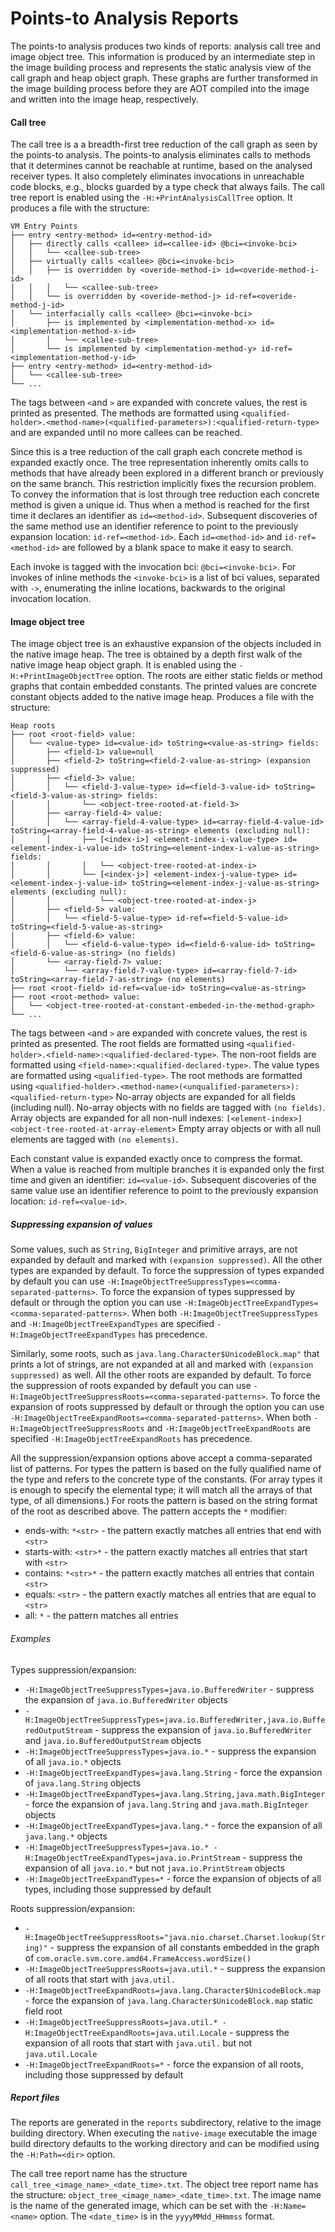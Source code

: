 # Points-to Analysis Reports

The points-to analysis produces two kinds of reports: analysis call tree and
image object tree. This information is produced by an intermediate step in the
image building process and represents the static analysis view of the call graph
and heap object graph. These graphs are further transformed in the image
building process before they are AOT compiled into the image and written into
the image heap, respectively.

#### Call tree
The call tree is a a breadth-first tree reduction of the call graph as seen by the points-to analysis.
The points-to analysis eliminates calls to methods that it determines cannot be reachable at runtime, based on the analysed receiver types.
It also completely eliminates invocations in unreachable code blocks, e.g., blocks guarded by a type check that always fails.
The call tree report is enabled using the `-H:+PrintAnalysisCallTree` option.
It produces a file with the structure:

```
VM Entry Points
├── entry <entry-method> id=<entry-method-id>
│   ├── directly calls <callee> id=<callee-id> @bci=<invoke-bci>
│   │   └── <callee-sub-tree>
│   ├── virtually calls <callee> @bci=<invoke-bci>
│   │   ├── is overridden by <overide-method-i> id=<overide-method-i-id>
│   │   │   └── <callee-sub-tree>
│   │   └── is overridden by <overide-method-j> id-ref=<overide-method-j-id>
│   └── interfacially calls <callee> @bci=<invoke-bci>
│       ├── is implemented by <implementation-method-x> id=<implementation-method-x-id>
│       │   └── <callee-sub-tree>
│       └── is implemented by <implementation-method-y> id-ref=<implementation-method-y-id>
├── entry <entry-method> id=<entry-method-id>
│   └── <callee-sub-tree>
└── ...
```

The tags between `<`and `>` are expanded with concrete values, the rest is printed as presented.
The methods are formatted using `<qualified-holder>.<method-name>(<qualified-parameters>):<qualified-return-type>` and are expanded until no more callees can be reached.

Since this is a tree reduction of the call graph each concrete method is expanded exactly once.
The tree representation inherently omits calls to methods that have already been explored in a different branch or previously on the same branch.
This restriction implicitly fixes the recursion problem.
To convey the information that is lost through tree reduction each concrete method is given a unique id.
Thus when a method is reached for the first time it declares an identifier as `id=<method-id>`.
Subsequent discoveries of the same method use an identifier reference to point to the previously expansion location: `id-ref=<method-id>`.
Each `id=<method-id>` and `id-ref=<method-id>` are followed by a blank space to make it easy to search.

Each invoke is tagged with the invocation bci: `@bci=<invoke-bci>`.
For invokes of inline methods the `<invoke-bci>` is a list of bci values, separated with `->`, enumerating the inline locations, backwards to the original invocation location.

#### Image object tree
The image object tree is an exhaustive expansion of the objects included in the native image heap.
The tree is obtained by a depth first walk of the native image heap object graph.
It is enabled using the `-H:+PrintImageObjectTree` option.
The roots are either static fields or method graphs that contain embedded constants.
The printed values are concrete constant objects added to the native image heap.
Produces a file with the structure:

```
Heap roots
├── root <root-field> value:
│   └── <value-type> id=<value-id> toString=<value-as-string> fields:
│       ├── <field-1> value=null
│       ├── <field-2> toString=<field-2-value-as-string> (expansion suppressed)
│       ├── <field-3> value:
│       │   └── <field-3-value-type> id=<field-3-value-id> toString=<field-3-value-as-string> fields:
│       │       └── <object-tree-rooted-at-field-3>
│       ├── <array-field-4> value:
│       │   └── <array-field-4-value-type> id=<array-field-4-value-id> toString=<array-field-4-value-as-string> elements (excluding null):
│       │       ├── [<index-i>] <element-index-i-value-type> id=<element-index-i-value-id> toString=<element-index-i-value-as-string> fields:
│       │       │   └── <object-tree-rooted-at-index-i>
│       │       └── [<index-j>] <element-index-j-value-type> id=<element-index-j-value-id> toString=<element-index-j-value-as-string> elements (excluding null):
│       │           └── <object-tree-rooted-at-index-j>
│       ├── <field-5> value:
│       │   └── <field-5-value-type> id-ref=<field-5-value-id> toString=<field-5-value-as-string>
│       ├── <field-6> value:
│       │   └── <field-6-value-type> id=<field-6-value-id> toString=<field-6-value-as-string> (no fields)
│       └── <array-field-7> value:
│           └── <array-field-7-value-type> id=<array-field-7-id> toString=<array-field-7-as-string> (no elements)
├── root <root-field> id-ref=<value-id> toString=<value-as-string>
├── root <root-method> value:
│   └── <object-tree-rooted-at-constant-embeded-in-the-method-graph>
└── ...
```

The tags between `<`and `>` are expanded with concrete values, the rest is printed as presented.
The root fields are formatted using `<qualified-holder>.<field-name>:<qualified-declared-type>`.
The non-root fields are formatted using `<field-name>:<qualified-declared-type>`.
The value types are formatted using `<qualified-type>`.
The root methods are formatted using `<qualified-holder>.<method-name>(<unqualified-parameters>):<qualified-return-type>`
No-array objects are expanded for all fields (including null).
No-array objects with no fields are tagged with `(no fields)`.
Array objects are expanded for all non-null indexes: `[<element-index>] <object-tree-rooted-at-array-element>`
Empty array objects or with all null elements are tagged with `(no elements)`.

Each constant value is expanded exactly once to compress the format.
When a value is reached from multiple branches it is expanded only the first time and given an identifier: `id=<value-id>`.
Subsequent discoveries of the same value use an identifier reference to point to the previously expansion location: `id-ref=<value-id>`.

##### Suppressing expansion of values

Some values, such as `String`, `BigInteger` and primitive arrays, are not expanded by default and marked with `(expansion suppressed)`.
All the other types are expanded by default.
To force the suppression of types expanded by default you can use `-H:ImageObjectTreeSuppressTypes=<comma-separated-patterns>`.
To force the expansion of types suppressed by default or through the option you can use `-H:ImageObjectTreeExpandTypes=<comma-separated-patterns>`.
When both `-H:ImageObjectTreeSuppressTypes` and `-H:ImageObjectTreeExpandTypes` are specified `-H:ImageObjectTreeExpandTypes` has precedence.

Similarly, some roots, such as `java.lang.Character$UnicodeBlock.map"` that prints a lot of strings, are not expanded at all and marked with `(expansion suppressed)` as well.
All the other roots are expanded by default.
To force the suppression of roots expanded by default you can use `-H:ImageObjectTreeSuppressRoots=<comma-separated-patterns>`.
To force the expansion of roots suppressed by default or through the option you can use `-H:ImageObjectTreeExpandRoots=<comma-separated-patterns>`.
When both `-H:ImageObjectTreeSuppressRoots` and `-H:ImageObjectTreeExpandRoots` are specified `-H:ImageObjectTreeExpandRoots` has precedence.

All the suppression/expansion options above accept a comma-separated list of patterns.
For types the pattern is based on the fully qualified name of the type and refers to the concrete type of the constants.
(For array types it is enough to specify the elemental type; it will match all the arrays of that type, of all dimensions.)
For roots the pattern is based on the string format of the root as described above.
The pattern accepts the `*` modifier:
  - ends-with: `*<str>` - the pattern exactly matches all entries that end with `<str>`
  - starts-with: `<str>*` - the pattern exactly matches all entries that start with `<str>`
  - contains: `*<str>*` - the pattern exactly matches all entries that contain `<str>`
  - equals: `<str>` - the pattern exactly matches all entries that are equal to `<str>`  
  - all: `*` - the pattern matches all entries  

###### Examples
Types suppression/expansion:
  - `-H:ImageObjectTreeSuppressTypes=java.io.BufferedWriter` - suppress the expansion of `java.io.BufferedWriter` objects
  - `-H:ImageObjectTreeSuppressTypes=java.io.BufferedWriter,java.io.BufferedOutputStream` - suppress the expansion of `java.io.BufferedWriter` and `java.io.BufferedOutputStream` objects
  - `-H:ImageObjectTreeSuppressTypes=java.io.*` - suppress the expansion of all `java.io.*` objects
  - `-H:ImageObjectTreeExpandTypes=java.lang.String` - force the expansion of `java.lang.String` objects
  - `-H:ImageObjectTreeExpandTypes=java.lang.String,java.math.BigInteger` - force the expansion of `java.lang.String` and `java.math.BigInteger` objects
  - `-H:ImageObjectTreeExpandTypes=java.lang.*` - force the expansion of all `java.lang.*` objects
  - `-H:ImageObjectTreeSuppressTypes=java.io.* -H:ImageObjectTreeExpandTypes=java.io.PrintStream` - suppress the expansion of all `java.io.*` but not `java.io.PrintStream` objects
  - `-H:ImageObjectTreeExpandTypes=*` - force the expansion of objects of all types, including those suppressed by default

Roots suppression/expansion:
  - `-H:ImageObjectTreeSuppressRoots="java.nio.charset.Charset.lookup(String)"` - suppress the expansion of all constants embedded in the graph of `com.oracle.svm.core.amd64.FrameAccess.wordSize()`
  - `-H:ImageObjectTreeSuppressRoots=java.util.*` - suppress the expansion of all roots that start with `java.util.`
  - `-H:ImageObjectTreeExpandRoots=java.lang.Character$UnicodeBlock.map` - force the expansion of `java.lang.Character$UnicodeBlock.map` static field root
  - `-H:ImageObjectTreeSuppressRoots=java.util.* -H:ImageObjectTreeExpandRoots=java.util.Locale` - suppress the expansion of all roots that start with `java.util.` but not `java.util.Locale`
  - `-H:ImageObjectTreeExpandRoots=*` - force the expansion of all roots, including those suppressed by default

##### Report files

The reports are generated in the `reports` subdirectory, relative to the image building directory.
When executing the `native-image` executable the image build directory defaults to the working directory and can be modified using the `-H:Path=<dir>` option.

The call tree report name has the structure `call_tree_<image_name>_<date_time>.txt`.
The object tree report name has the structure: `object_tree_<image_name>_<date_time>.txt`.
The image name is the name of the generated image, which can be set with the `-H:Name=<name>` option.
The `<date_time>` is in the `yyyyMMdd_HHmmss` format.

